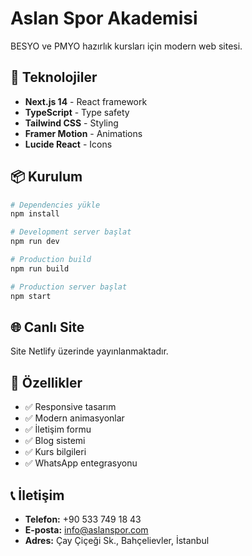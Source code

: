 # Aslan Spor Akademisi

BESYO ve PMYO hazırlık kursları için modern web sitesi.

## 🚀 Teknolojiler

- **Next.js 14** - React framework
- **TypeScript** - Type safety
- **Tailwind CSS** - Styling
- **Framer Motion** - Animations
- **Lucide React** - Icons

## 📦 Kurulum

```bash
# Dependencies yükle
npm install

# Development server başlat
npm run dev

# Production build
npm run build

# Production server başlat
npm start
```

## 🌐 Canlı Site

Site Netlify üzerinde yayınlanmaktadır.

## 📱 Özellikler

- ✅ Responsive tasarım
- ✅ Modern animasyonlar
- ✅ İletişim formu
- ✅ Blog sistemi
- ✅ Kurs bilgileri
- ✅ WhatsApp entegrasyonu

## 📞 İletişim

- **Telefon:** +90 533 749 18 43
- **E-posta:** info@aslanspor.com
- **Adres:** Çay Çiçeği Sk., Bahçelievler, İstanbul